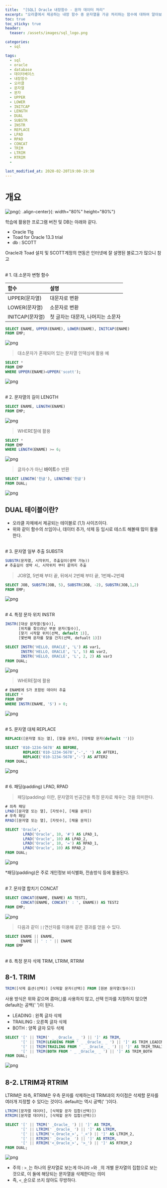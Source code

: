 ```yaml
---
title:  "[SQL] Oracle 내장함수 - 문자 데이터 처리"
excerpt: "오라클에서 제공하는 내장 함수 중 문자열을 가공 처리하는 함수에 대하여 알아보자"
toc: true
toc_sticky: true
header:
  teaser: /assets/images/sql_logo.png

categories:
  - sql

tags:
  - sql
  - oracle
  - database
  - 데이터베이스
  - 내장함수
  - 오라클
  - 문자열
  - 문자
  - UPPER
  - LOWER
  - INITCAP
  - LENGTH
  - DUAL
  - SUBSTR
  - INSTR
  - REPLACE
  - LPAD
  - RPAD
  - CONCAT
  - TRIM
  - LTRIM
  - RTRIM
  - 

last_modified_at: 2020-02-20T19:00-19:30
---
```


# 개요  

![png](/assets/images/sql_logo.png){: .align-center}{: width="80%" height="80%"} 

학습에 활용한 프로그램 버전 및 DB는 아래와 같다.  

- Oracle 11g  
- Toad for Oracle 13.3 trial  
- db : SCOTT  

Oracle과 Toad 설치 및 SCOTT계정의 연동은 인터넷에 잘 설명된 블로그가 많으니 참고  

  
<br/>
# 1. 대.소문자 변형 함수  

| 함수 | 설명 |
|:---|:---|
| UPPER(문자열) | 대문자로 변환 |
| LOWER(문자열) | 소문자로 변환 |
| INITCAP(문자열) | 첫 글자는 대문자, 나머지는 소문자 |

```sql
SELECT ENAME, UPPER(ENAME), LOWER(ENAME), INITCAP(ENAME)
FROM EMP;
```
![png](/assets/images/sql/3/string1.PNG)

> 대소문자가 혼재되어 있는 문자열 인덱싱에 활용 예  

```sql
SELECT *
FROM EMP
WHERE UPPER(ENAME)=UPPER('scott');
```

![png](/assets/images/sql/3/string2.PNG)

  
<br/>
# 2. 문자열의 길이 LENGTH  

```sql
SELECT ENAME, LENGTH(ENAME)
FROM EMP;
```

![png](/assets/images/sql/3/string3.PNG)

> WHERE절에 활용  

```sql
SELECT *
FROM EMP
WHERE LENGTH(ENAME) >= 6; 
```

![png](/assets/images/sql/3/string4.PNG)

> 글자수가 아닌 **바이트**수 반환  

```sql
SELECT LENGTH('한글'), LENGTHB('한글')
FROM DUAL;
```

![png](/assets/images/sql/3/string5.PNG)

## DUAL 테이블이란?  

- 오라클 자체에서 제공되는 테이블로 (1,1) 사이즈이다.  
- 위와 같이 함수의 쓰임이나, 데이터 추가, 삭제 등 임시로 테스트 해볼때 많이 활용한다.  

  
<br/>
# 3. 문자열 일부 추출 SUBSTR  

```sql
SUBSTR(문자열, 시작위치, 추출길이(생략 가능))
# 추출길이 생략 시, 시작위치 부터 끝까지 추출
```
> JOB열, 5번째 부터 끝, 뒤에서 2번째 부터 끝, 1번째~2번쨰  

```sql
SELECT JOB, SUBSTR(JOB, 5), SUBSTR(JOB, -2), SUBSTR(JOB,1,2)
FROM EMP;
```

![png](/assets/images/sql/3/string6.PNG)

  
<br/>
# 4. 특정 문자 위치 INSTR  

```sql
INSTR([대상 문자열(필수)],
	  [위치를 찾으려난 부분 문자(필수)],
      [찾기 시작할 위치(선택, default 1)],
      [몇번째 문자를 찾을 건지(선택, defualt 1)])
```

```sql
SELECT INSTR('HELLO, ORACLE', 'L') AS var1,
       INSTR('HELLO, ORACLE', 'L', 5) AS var2,
       INSTR('HELLO, ORACLE', 'L', 2, 2) AS var3
FROM DUAL;
```

![png](/assets/images/sql/3/string7.PNG)


> WHERE절에 활용  

```sql
# ENAME에 S가 포함된 데이터 추출
SELECT *
FROM EMP
WHERE INSTR(ENAME, 'S') > 0;
```

![png](/assets/images/sql/3/string8.PNG)


  
<br/>
# 5. 문자열 대체 REPLACE  

```sql
REPLACE([문자열 또는 열], [찾을 문자], [대체할 문자(default '')])
```

```sql
SELECT '010-1234-5678' AS BEFORE,
        REPLACE('010-1234-5678','-',' ') AS AFTER1,
        REPLACE('010-1234-5678','-') AS AFTER2
FROM DUAL;
```

![png](/assets/images/sql/3/string9.PNG)


  
<br/>
# 6. 패딩(padding) LPAD, RPAD  

> 패딩(padding) 이란, 문자열의 빈공간을 특정 문자로 채우는 것을 의미한다.  

```sql
# 죄측 패딩
LPAD([문자열 또는 열], [자릿수], [채울 문자])
# 우측 패딩
RPAD([문자열 또는 열], [자릿수], [채울 문자])
```

```sql
SELECT 'Oracle',
        LPAD('Oracle', 10, '#') AS LPAD_1,
        LPAD('Oracle', 10) AS LPAD_2,
        LPAD('Oracle', 10, '=') AS RPAD_1,
        LPAD('Oracle', 10) AS RPAD_2
FROM DUAL;
```

![png](/assets/images/sql/3/string10.PNG)

*패딩(padding)은 주로 개인정보 비식별화, 전송방식 등에 활용된다.  

  
<br/>
# 7. 문자열 합치기 CONCAT  

```sql
SELECT CONCAT(ENAME, ENAME) AS TEST1,
       CONCAT(ENAME, CONCAT(' : ', ENAME)) AS TEST2
FROM EMP;
```

![png](/assets/images/sql/3/string11.PNG)

> 다음과 같이 `||`연산자를 이용해 같은 결과를 얻을 수 있다.  

```sql
SELECT ENAME || ENAME,
       ENAME || ' : ' || ENAME
FROM EMP
```

  
<br/>
# 8. 특정 문자 삭제 TRIM, LTRIM, RTRIM  

## 8-1. TRIM  

```sql
TRIM([삭제 옵션(선택)] [삭제할 문자(선택)] FROM [원본 문자열(필수)])
```

사용 방식은 위와 같으며 콤마(,)를 사용하지 않고, 선택 인자를 지정하지 않으면 default는 공백(' ')이 된다.  

- LEADING : 왼쪽 글자 삭제  
- TRAILING : 오른쪽 글자 삭제  
- BOTH : 양쪽 글자 모두 삭제  

```sql
SELECT '[' || TRIM(' _ _Oracle_ _ ') || ']' AS TRIM,
       '[' || TRIM(LEADING FROM ' _ _Oracle_ _ ') || ']' AS TRIM_LEADING,
       '[' || TRIM(TRAILING FROM ' _ _Oracle_ _ ') || ']' AS TRIM_TRALING,
       '[' || TRIM(BOTH FROM ' _ _Oracle_ _ ') || ']' AS TRIM_BOTH
FROM DUAL;
```

![png](/assets/images/sql/3/string12.PNG)


## 8-2. LTRIM과 RTRIM  

LTRIM은 좌측, RTRIM은 우측 문자를 삭제하는데 TRIM과의 차이점은 삭제할 문자를 여러개 지정할 수 있다는 것이다. default는 역시 공백(' ')이다.  

```sql
LTRIM([문자열 데이터], [삭제할 문자 집합(선택)])
RTRIM([문자열 데이터], [삭제할 문자 집합(선택)])
```

```sql
SELECT '[' || TRIM(' _Oracle_ ') || ']' AS TRIM,
       '[' || LTRIM(' _Oracle_ ') || ']' AS LTRIM,
       '[' || LTRIM('<_Oracle_>', '_<') || ']' AS LTRIM_2,
       '[' || RTRIM(' _Oracle_ ') || ']' AS RTRIM,
       '[' || RTRIM('<_Oracle_>', '>_') || ']' AS RTRIM_2
FROM DUAL;
```

![png](/assets/images/sql/3/string13.PNG)

- 주의 : `>_`는 하나의 문자열로 보는게 아니라 `>`와 `_`의 개별 문자열의 집합으로 보는 것으로, 이 둘에 해당되는 문자열을 삭제한다는 의미  
- 즉, `<_`순으로 쓰지 않아도 무방하다.  
